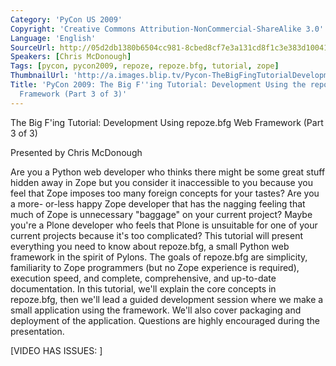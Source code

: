 ```yaml
---
Category: 'PyCon US 2009'
Copyright: 'Creative Commons Attribution-NonCommercial-ShareAlike 3.0'
Language: 'English'
SourceUrl: http://05d2db1380b6504cc981-8cbed8cf7e3a131cd8f1c3e383d10041.r93.cf2.rackcdn.com/pycon-us-2009/183_pycon-2009-the-big-f-ing-tutorial-development-using-the-repoze-bfg-web-framework-part-3-of-3.mp4
Speakers: [Chris McDonough]
Tags: [pycon, pycon2009, repoze, repoze.bfg, tutorial, zope]
ThumbnailUrl: 'http://a.images.blip.tv/Pycon-TheBigFingTutorialDevelopmentUsingTheRepozebfgWebFramew545-594.jpg'
Title: 'PyCon 2009: The Big F''ing Tutorial: Development Using the repoze.bfg Web
  Framework (Part 3 of 3)'
---
```

The Big F'ing Tutorial: Development Using repoze.bfg Web Framework (Part 3 of
3)

  
Presented by Chris McDonough

  
Are you a Python web developer who thinks there might be some great stuff
hidden away in Zope but you consider it inaccessible to you because you feel
that Zope imposes too many foreign concepts for your tastes? Are you a more-
or-less happy Zope developer that has the nagging feeling that much of Zope is
unnecessary "baggage" on your current project? Maybe you're a Plone developer
who feels that Plone is unsuitable for one of your current projects because
it's too complicated? This tutorial will present everything you need to know
about repoze.bfg, a small Python web framework in the spirit of Pylons. The
goals of repoze.bfg are simplicity, familiarity to Zope programmers (but no
Zope experience is required), execution speed, and complete, comprehensive,
and up-to-date documentation. In this tutorial, we'll explain the core
concepts in repoze.bfg, then we'll lead a guided development session where we
make a small application using the framework. We'll also cover packaging and
deployment of the application. Questions are highly encouraged during the
presentation.

  
[VIDEO HAS ISSUES: ]


